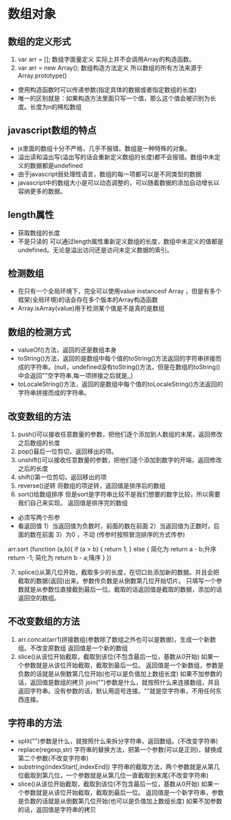 # 数组对象

## 数组的定义形式

1. var arr = []; 数组字面量定义 实际上并不会调用Array的构造函数。
2. var arr = new Array(); 数组构造方法定义  所以数组的所有方法来源于Array.prototype()

* 使用构造函数时可以传递参数(指定具体的数据或者指定数组的长度)
* 唯一的区别就是：如果构造方法里面只写一个值，那么这个值会被识别为长度。长度为n的稀松数组

## javascript数组的特点

* js里面的数组十分不严格，几乎不报错。数组是一种特殊的对象。
* 溢出读和溢出写(溢出写的话会重新定义数组的长度)都不会报错。数组中未定义的数据都是undefined
* 由于javascript弱处理性语言，数组的每一项都可以是不同类型的数据
* javascript中的数组大小是可以动态调整的，可以随着数据的添加自动增长以容纳更多的数据。

## length属性

* 获取数组的长度
* 不是只读的 可以通过length属性重新定义数组的长度，数组中未定义的值都是undefined。无论是溢出访问还是访问未定义数据的索引。

## 检测数组

* 在只有一个全局环境下，完全可以使用value instanceof Array ，但是有多个框架(全局环境)的话会存在多个版本的Array构造函数
* Array.isArray(value)用于检测某个值是不是真的是数组

## 数组的检测方式

* valueOf()方法，返回的还是数组本身
* toString()方法，返回的是数组中每个值的toString()方法返回的字符串拼接而成的字符串。(null，undefined没有toString()方法，但是在数组的toString()中会返回""空字符串,每一项拼接之后就是,,)
* toLocaleString()方法，返回的是数组中每个值的toLocaleString()方法返回的字符串拼接而成的字符串。

## 改变数组的方法

1. push()可以接收任意数量的参数，把他们逐个添加到人数组的末尾，返回修改之后数组的长度
2. pop()最后一位剪切，返回移出的项。
3. unshift()可以接收任意数量的参数，把他们逐个添加到数字的开端，返回修改之后的长度
4. shift()第一位剪切，返回移出的项
5. reverse()逆转 将数组的项逆转，返回值是排序后的数组
6. sort()给数组排序 但是sort是字符串比较不是我们想要的数字比较，所以需要我们自己来实现。 返回值是排序完的数组

* 必须写两个形参
* 看返回值  1）当返回值为负数时，前面的数在前面
            2）当返回值为正数时，后面的数在前面
            3）为0 ，不动
(传参时按照冒泡排序的方式传参)

arr.sort (function (a,b){
    if (a > b) {
        return 1;
    } else {              简化为 return a - b;升序
        return -1;         简化为 return b - a;降序
    }
})

7. splice()从第几位开始，截取多少的长度，在切口处添加新的数据。并且会把截取的数据(返回)出来。参数传负数是从倒数第几位开始切片。
只填写一个参数就是从参数位直接截到最后一位。截取的话返回值是截取的数据，添加的话返回空的数组。

## 不改变数组的方法

1. arr.concat(arr1)拼接数组(参数除了数组之外也可以是数据)，生成一个新数组。不改变原数组    返回值是一个新的数组
2. slice()从该位开始截取，截取到该位(不包含最后一位，基数从0开始) 如果一个参数就是从该位开始截取，截取到最后一位。 返回值是一个新数组，参数是负数的话就是从倒数第几位开始(也可以是负值加上数组长度) 如果不加参数的话，返回值是数组的拷贝
join("")参数是什么，就按照什么来连接数组，并且返回字符串。没有参数的话，默认用逗号连接。""就是空字符串，不用任何东西连接。

## 字符串的方法

* split("")参数是什么，就按照什么来拆分字符串，返回数组。(不改变字符串)
* replace(regexp,str) 字符串的替换方法，把第一个参数(可以是正则)，替换成第二个参数(不改变字符串)
* substring(indexStart[,indexEnd]) 字符串的截取方法，两个参数就是从第几位截取到第几位，一个参数就是从第几位一直截取到末尾(不改变字符串)
* slice()从该位开始截取，截取到该位(不包含最后一位，基数从0开始) 如果一个参数就是从该位开始截取，截取到最后一位。 返回值是一个新字符串，参数是负数的话就是从倒数第几位开始(也可以是负值加上数组长度) 如果不加参数的话，返回值是字符串的拷贝